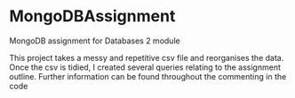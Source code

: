 # MongoDBAssignment
MongoDB assignment for Databases 2 module

This project takes a messy and repetitive csv file and reorganises the data.
Once the csv is tidied, I created several queries relating to the assignment outline. Further information can be found throughout the commenting in the code
